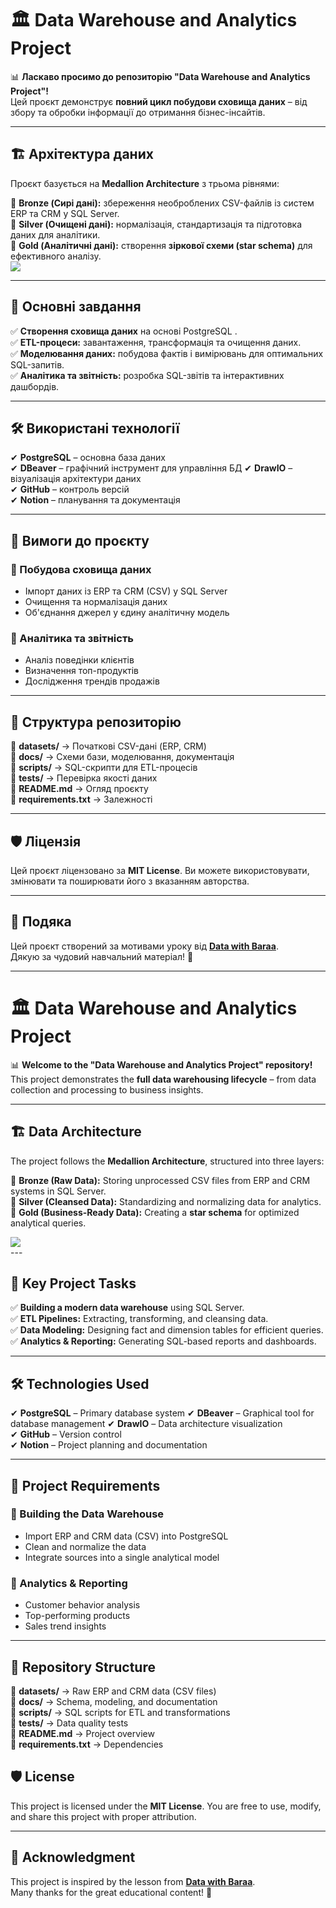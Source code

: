 # 🏛️ Data Warehouse and Analytics Project  

📊 **Ласкаво просимо до репозиторію "Data Warehouse and Analytics Project"!**  
Цей проєкт демонструє **повний цикл побудови сховища даних** – від збору та обробки інформації до отримання бізнес-інсайтів.  

---

## 🏗️ Архітектура даних  

Проєкт базується на **Medallion Architecture** з трьома рівнями:  

🔸 **Bronze (Сирі дані):** збереження необроблених CSV-файлів із систем ERP та CRM у SQL Server.  
🔸 **Silver (Очищені дані):** нормалізація, стандартизація та підготовка даних для аналітики.  
🔸 **Gold (Аналітичні дані):** створення **зіркової схеми (star schema)** для ефективного аналізу.  
    <td align="center"><img src="docs/schemes/png/Architecture.drawio.png"/><br></td>

---

## 📌 Основні завдання  

✅ **Створення сховища даних** на основі PostgreSQL .  
✅ **ETL-процеси:** завантаження, трансформація та очищення даних.  
✅ **Моделювання даних:** побудова фактів і вимірювань для оптимальних SQL-запитів.  
✅ **Аналітика та звітність:** розробка SQL-звітів та інтерактивних дашбордів.  

---

## 🛠️ Використані технології  

✔ **PostgreSQL** – основна база даних  
✔ **DBeaver** –  графічний інструмент для управління БД
✔ **DrawIO** – візуалізація архітектури даних  
✔ **GitHub** – контроль версій  
✔ **Notion** – планування та документація  

---

## 🚀 Вимоги до проєкту  

### 🎯 Побудова сховища даних  
- Імпорт даних із ERP та CRM (CSV) у SQL Server  
- Очищення та нормалізація даних  
- Об'єднання джерел у єдину аналітичну модель  

### 🎯 Аналітика та звітність  
- Аналіз поведінки клієнтів  
- Визначення топ-продуктів  
- Дослідження трендів продажів  

---

## 📂 Структура репозиторію  
📁 **datasets/**  → Початкові CSV-дані (ERP, CRM)  
📁 **docs/**  → Схеми бази, моделювання, документація  
📁 **scripts/**  → SQL-скрипти для ETL-процесів  
📁 **tests/**  → Перевірка якості даних  
📄 **README.md**  → Огляд проєкту  
📄 **requirements.txt**  → Залежності  

---

## 🛡️ Ліцензія  

Цей проєкт ліцензовано за **MIT License**. Ви можете використовувати, змінювати та поширювати його з вказанням авторства.  

---

## 🙌 Подяка  

Цей проєкт створений за мотивами уроку від **[Data with Baraa](https://www.youtube.com/watch?v=9GVqKuTVANE&t=3909s&ab_channel=DatawithBaraa)**.  
Дякую за чудовий навчальний матеріал! 🙏  

----------------------------------------------------------

# 🏛️ Data Warehouse and Analytics Project  

📊 **Welcome to the "Data Warehouse and Analytics Project" repository!**  
This project demonstrates the **full data warehousing lifecycle** – from data collection and processing to business insights.  

---

## 🏗️ Data Architecture  

The project follows the **Medallion Architecture**, structured into three layers:  

🔸 **Bronze (Raw Data):** Storing unprocessed CSV files from ERP and CRM systems in SQL Server.  
🔸 **Silver (Cleansed Data):** Standardizing and normalizing data for analytics.  
🔸 **Gold (Business-Ready Data):** Creating a **star schema** for optimized analytical queries.  
<td align="center"><img src="docs/schemes/png/Architecture.drawio.png"/><br></td>
---

## 📌 Key Project Tasks  

✅ **Building a modern data warehouse** using SQL Server.  
✅ **ETL Pipelines:** Extracting, transforming, and cleansing data.  
✅ **Data Modeling:** Designing fact and dimension tables for efficient queries.  
✅ **Analytics & Reporting:** Generating SQL-based reports and dashboards.  

---

## 🛠️ Technologies Used  

✔ **PostgreSQL** – Primary database system
✔ **DBeaver** – Graphical tool for database management
✔ **DrawIO** – Data architecture visualization  
✔ **GitHub** – Version control  
✔ **Notion** – Project planning and documentation  

---

## 🚀 Project Requirements  

### 🎯 Building the Data Warehouse  
- Import ERP and CRM data (CSV) into PostgreSQL  
- Clean and normalize the data  
- Integrate sources into a single analytical model  

### 🎯 Analytics & Reporting  
- Customer behavior analysis  
- Top-performing products  
- Sales trend insights  

---

## 📂 Repository Structure  
📁 **datasets/**  → Raw ERP and CRM data (CSV files)  
📁 **docs/**  → Schema, modeling, and documentation  
📁 **scripts/**  → SQL scripts for ETL and transformations  
📁 **tests/**  → Data quality tests  
📄 **README.md**  → Project overview  
📄 **requirements.txt**  → Dependencies  

## 🛡️ License  

This project is licensed under the **MIT License**. You are free to use, modify, and share this project with proper attribution.  

---

## 🙌 Acknowledgment  

This project is inspired by the lesson from **[Data with Baraa](https://www.youtube.com/watch?v=9GVqKuTVANE&t=3909s&ab_channel=DatawithBaraa)**.  
Many thanks for the great educational content! 🙏  


